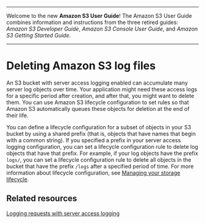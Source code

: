 --------

Welcome to the new **Amazon S3 User Guide**\! The Amazon S3 User Guide combines information and instructions from the three retired guides: *Amazon S3 Developer Guide*, *Amazon S3 Console User Guide*, and *Amazon S3 Getting Started Guide*\.

--------

# Deleting Amazon S3 log files<a name="deleting-log-files-lifecycle"></a>

An S3 bucket with server access logging enabled can accumulate many server log objects over time\. Your application might need these access logs for a specific period after creation, and after that, you might want to delete them\. You can use Amazon S3 lifecycle configuration to set rules so that Amazon S3 automatically queues these objects for deletion at the end of their life\. 

You can define a lifecycle configuration for a subset of objects in your S3 bucket by using a shared prefix \(that is, objects that have names that begin with a common string\)\. If you specified a prefix in your server access logging configuration, you can set a lifecycle configuration rule to delete log objects that have that prefix\. For example, if your log objects have the prefix `logs/`, you can set a lifecycle configuration rule to delete all objects in the bucket that have the prefix `/logs` after a specified period of time\. For more information about lifecycle configuration, see [Managing your storage lifecycle](object-lifecycle-mgmt.md)\.

## Related resources<a name="deleting-log-files-lifecycle-more-info"></a>

[Logging requests with server access logging](ServerLogs.md)